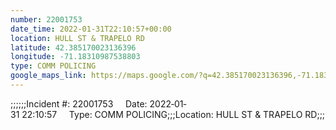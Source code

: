 ```yaml
---
number: 22001753
date_time: 2022-01-31T22:10:57+00:00
location: HULL ST & TRAPELO RD
latitude: 42.385170023136396
longitude: -71.18310987538803
type: COMM POLICING
google_maps_link: https://maps.google.com/?q=42.385170023136396,-71.18310987538803
---
```


;;;;;;Incident #: 22001753     Date: 2022‐01‐31 22:10:57     Type: COMM POLICING;;;Location: HULL ST & TRAPELO RD;;;
